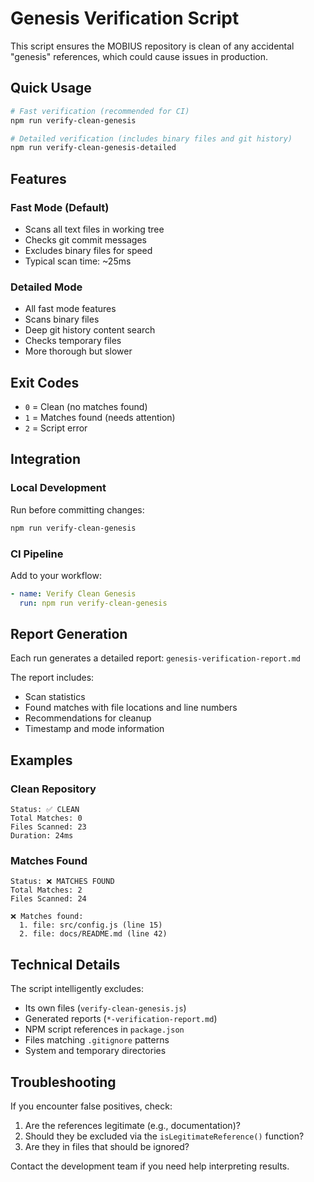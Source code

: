 # Genesis Verification Script

This script ensures the MOBIUS repository is clean of any accidental "genesis" references, which could cause issues in production.

## Quick Usage

```bash
# Fast verification (recommended for CI)
npm run verify-clean-genesis

# Detailed verification (includes binary files and git history)
npm run verify-clean-genesis-detailed
```

## Features

### Fast Mode (Default)
- Scans all text files in working tree
- Checks git commit messages
- Excludes binary files for speed
- Typical scan time: ~25ms

### Detailed Mode
- All fast mode features
- Scans binary files
- Deep git history content search
- Checks temporary files
- More thorough but slower

## Exit Codes

- `0` = Clean (no matches found)
- `1` = Matches found (needs attention)
- `2` = Script error

## Integration

### Local Development
Run before committing changes:
```bash
npm run verify-clean-genesis
```

### CI Pipeline
Add to your workflow:
```yaml
- name: Verify Clean Genesis
  run: npm run verify-clean-genesis
```

## Report Generation

Each run generates a detailed report: `genesis-verification-report.md`

The report includes:
- Scan statistics
- Found matches with file locations and line numbers
- Recommendations for cleanup
- Timestamp and mode information

## Examples

### Clean Repository
```
Status: ✅ CLEAN
Total Matches: 0
Files Scanned: 23
Duration: 24ms
```

### Matches Found
```
Status: ❌ MATCHES FOUND
Total Matches: 2
Files Scanned: 24

❌ Matches found:
  1. file: src/config.js (line 15)
  2. file: docs/README.md (line 42)
```

## Technical Details

The script intelligently excludes:
- Its own files (`verify-clean-genesis.js`)
- Generated reports (`*-verification-report.md`)
- NPM script references in `package.json`
- Files matching `.gitignore` patterns
- System and temporary directories

## Troubleshooting

If you encounter false positives, check:
1. Are the references legitimate (e.g., documentation)?
2. Should they be excluded via the `isLegitimateReference()` function?
3. Are they in files that should be ignored?

Contact the development team if you need help interpreting results.